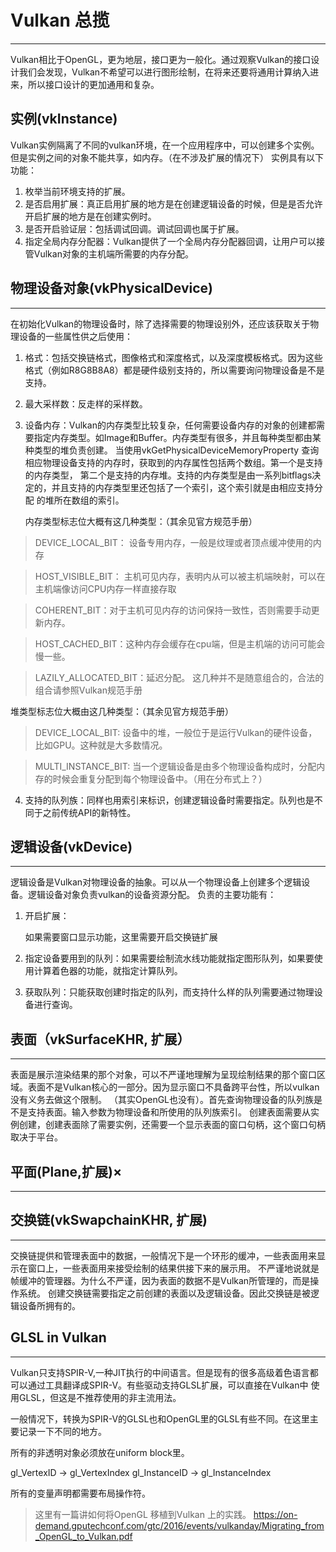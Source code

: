 # Vulkan 总揽
---

 Vulkan相比于OpenGL，更为地层，接口更为一般化。通过观察Vulkan的接口设计我们会发现，Vulkan不希望可以进行图形绘制，在将来还要将通用计算纳入进来，所以接口设计的更加通用和复杂。

## 实例(vkInstance)

Vulkan实例隔离了不同的vulkan环境，在一个应用程序中，可以创建多个实例。但是实例之间的对象不能共享，如内存。（在不涉及扩展的情况下）
实例具有以下功能：

1. 枚举当前环境支持的扩展。
2. 是否启用扩展：真正启用扩展的地方是在创建逻辑设备的时候，但是是否允许开启扩展的地方是在创建实例时。
3. 是否开启验证层：包括调试回调。调试回调也属于扩展。
4. 指定全局内存分配器：Vulkan提供了一个全局内存分配器回调，让用户可以接管Vulkan对象的主机端所需要的内存分配。

## 物理设备对象(vkPhysicalDevice)

---

在初始化Vulkan的物理设备时，除了选择需要的物理设别外，还应该获取关于物理设备的一些属性供之后使用：

1. 格式：包括交换链格式，图像格式和深度格式，以及深度模板格式。因为这些格式（例如R8G8B8A8）都是硬件级别支持的，所以需要询问物理设备是不是支持。
2. 最大采样数：反走样的采样数。
3. 设备内存：Vulkan的内存类型比较复杂，任何需要设备内存的对象的创建都需要指定内存类型。如Image和Buffer。内存类型有很多，并且每种类型都由某种类型的堆负责创建。
   当使用vkGetPhysicalDeviceMemoryProperty 查询相应物理设备支持的内存时，获取到的内存属性包括两个数组。第一个是支持的内存类型，
   第二个是支持的内存堆。支持的内存类型是由一系列bitflags决定的，并且支持的内存类型里还包括了一个索引，这个索引就是由相应支持分配
   的堆所在数组的索引。

   内存类型标志位大概有这几种类型：（其余见官方规范手册）

>DEVICE_LOCAL_BIT： 设备专用内存，一般是纹理或者顶点缓冲使用的内存

>HOST_VISIBLE_BIT： 主机可见内存，表明内从可以被主机端映射，可以在主机端像访问CPU内存一样直接存取

>COHERENT_BIT：对于主机可见内存的访问保持一致性，否则需要手动更新内存。

>HOST_CACHED_BIT：这种内存会缓存在cpu端，但是主机端的访问可能会慢一些。

>LAZILY_ALLOCATED_BIT：延迟分配。
   这几种并不是随意组合的，合法的组合请参照Vulkan规范手册

   堆类型标志位大概由这几种类型：（其余见官方规范手册）

>DEVICE_LOCAL_BIT: 设备中的堆，一般位于是运行Vulkan的硬件设备，比如GPU。这种就是大多数情况。

>MULTI_INSTANCE_BIT: 当一个逻辑设备是由多个物理设备构成时，分配内存的时候会重复分配到每个物理设备中。（用在分布式上？）

4. 支持的队列族：同样也用索引来标识，创建逻辑设备时需要指定。队列也是不同于之前传统API的新特性。

## 逻辑设备(vkDevice)

---

逻辑设备是Vulkan对物理设备的抽象。可以从一个物理设备上创建多个逻辑设备。逻辑设备对象负责vulkan的设备资源分配。
负责的主要功能有：

1. 开启扩展：

     如果需要窗口显示功能，这里需要开启交换链扩展

2. 指定设备要用到的队列：如果需要绘制流水线功能就指定图形队列，如果要使用计算着色器的功能，就指定计算队列。
3. 获取队列：只能获取创建时指定的队列，而支持什么样的队列需要通过物理设备进行查询。

## 表面（vkSurfaceKHR, 扩展）
---

表面是展示渲染结果的那个对象，可以不严谨地理解为呈现绘制结果的那个窗口区域。表面不是Vulkan核心的一部分。因为显示窗口不具备跨平台性，所以vulkan没有义务去做这个限制。
（其实OpenGL也没有）。首先查询物理设备的队列族是不是支持表面。输入参数为物理设备和所使用的队列族索引。
创建表面需要从实例创建，创建表面除了需要实例，还需要一个显示表面的窗口句柄，这个窗口句柄取决于平台。

## 平面(Plane,扩展)×
---

## 交换链(vkSwapchainKHR, 扩展)
---
交换链提供和管理表面中的数据，一般情况下是一个环形的缓冲，一些表面用来显示在窗口上，一些表面用来接受绘制的结果供接下来的展示用。
不严谨地说就是帧缓冲的管理器。为什么不严谨，因为表面的数据不是Vulkan所管理的，而是操作系统。
创建交换链需要指定之前创建的表面以及逻辑设备。因此交换链是被逻辑设备所拥有的。

## GLSL in Vulkan
---
Vulkan只支持SPIR-V,一种JIT执行的中间语言。但是现有的很多高级着色语言都可以通过工具翻译成SPIR-V。有些驱动支持GLSL扩展，可以直接在Vulkan中
使用GLSL，但这是不推荐使用的非主流用法。

一般情况下，转换为SPIR-V的GLSL也和OpenGL里的GLSL有些不同。在这里主要记录一下不同的地方。

所有的非透明对象必须放在uniform block里。

gl_VertexID -> gl_VertexIndex
gl_InstanceID -> gl_InstanceIndex

所有的变量声明都需要布局操作符。

>这里有一篇讲如何将OpenGL 移植到Vulkan 上的实践。
>https://on-demand.gputechconf.com/gtc/2016/events/vulkanday/Migrating_from_OpenGL_to_Vulkan.pdf

